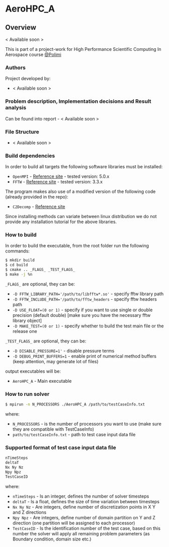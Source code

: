 # AeroHPC_A

## Overview

\< Available soon \>

This is part of a project-work for High Performance Scientific Computing In Aerospace course [@Polimi](https://www.polimi.it/)

### Authors
Project developed by:
- \< Available soon \>

### Problem description, Implementation decisions and Result analysis

Can be found into report - \< Available soon \>

### File Structure

* \< Available soon \>

### Build dependencies

In order to build all targets the following software libraries must be installed:

* `OpenMPI` - [Reference site](https://www.open-mpi.org/) - tested version: 5.0.x
* `FFTW` - [Reference site](https://fftw.org/) - tested version: 3.3.x

The program makes also use of a modified version of the following code (already provided in the repo):
* `C2Decomp` - [Reference site](https://github.com/emathew1/2Decomp_C)

Since installing methods can variate between linux distribution we do not provide any installation tutorial for the above libraries.

### How to build

In order to build the executable, from the root folder run the following commands:

```bash
$ mkdir build
$ cd build
$ cmake .. _FLAGS_ _TEST_FLAGS_
$ make -j %n
```

`_FLAGS_` are optional, they can be:
* `-D FFTW_LIBRARY_PATH='/path/to/libfftw*.so'` - specify fftw library path
* `-D FFTW_INCLUDE_PATH='/path/to/fftw_headers` - specify fftw headers path
* `-D USE_FLOAT=(0 or 1)` - specify if you want to use single or double precision (default double) \[make sure you have the necessary fftw library object\]
* `-D MAKE_TEST=(0 or 1)` - specify whether to build the test main file or the release one

`_TEST_FLAGS_` are optional, they can be:
* `-D DISABLE_PRESSURE=1'` - disable pressure terms
* `-D DEBUG_PRINT_BUFFERS=1` - enable print of numerical method buffers (keep attention, may generate lot of files)

output executables will be:
* `AeroHPC_A` - Main executable

### How to run solver

```bash
$ mpirun -n N_PROCESSORS ./AeroHPC_A /path/to/testCaseInfo.txt
```
where:
* `N_PROCESSORS` - is the number of processors you want to use (make sure they are compatible with TestCaseInfo)
* `path/to/testCaseInfo.txt` - path to test case input data file

### Supported format of test case input data file

```txt
nTimeSteps
deltaT
Nx Ny Nz
Npy Npz
TestCaseID
```
where:
* `nTimeSteps` - Is an integer, defines the number of solver timesteps
* `deltaT` - Is a float, defines the size of time variation between timesteps 
* `Nx Ny Nz` - Are integers, define number of discretization points in X Y and Z directions
* `Npy Npz` - Are integers, define number of domain partition on Y and Z direction (one partition will be assigned to each processor)
* `TestCaseID` - Is the identification number of the test case, based on this number the solver will apply all remaining problem parameters (as Boundary condition, domain size etc.)
